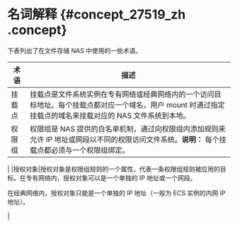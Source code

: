 # 名词解释 {#concept_27519_zh .concept}

下表列出了在文件存储 NAS 中使用的一些术语。

|术语|描述|
|--|--|
|挂载点|挂载点是文件系统实例在专有网络或经典网络内的一个访问目标地址。每个挂载点都对应一个域名，用户 mount 时通过指定挂载点的域名来挂载对应的 NAS 文件系统到本地。|
|权限组|权限组是 NAS 提供的白名单机制，通过向权限组内添加规则来允许 IP 地址或网段以不同的权限访问文件系统。**说明：** 每个挂载点都必须与一个权限组绑定。

|
|授权对象|授权对象是权限组规则的一个属性，代表一条权限组规则被应用的目标。在专有网络内，授权对象可以是一个单独的 IP 地址或一个网段。

在经典网络内，授权对象只能是一个单独的 IP 地址（一般为 ECS 实例的内网 IP 地址）。

|


